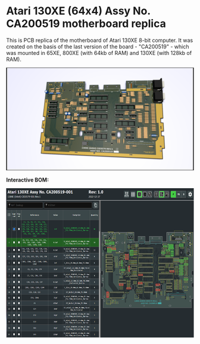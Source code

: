 # Atari 130XE (64x4) Assy No. CA200519 motherboard replica

This is PCB replica of the motherboard of Atari 130XE 8-bit computer. It was created on the basis of the last version of the board - "CA200519" - which was mounted in 65XE, 800XE (with 64kb of RAM) and 130XE (with 128kb of RAM). 

![Atari 130 XE motherboard](https://raw.githubusercontent.com/pmandes/atari-130xe-replica/main/images/atari130xe.png)


**Interactive BOM:**

<p align="center">
<a href="https://htmlpreview.github.io/?https://raw.githubusercontent.com/pmandes/atari-130xe-replica/main/bom/ibom.html
"><img src="https://raw.githubusercontent.com/pmandes/atari-130xe-replica/main/images/bom.png" height="400"></a>
</p>
